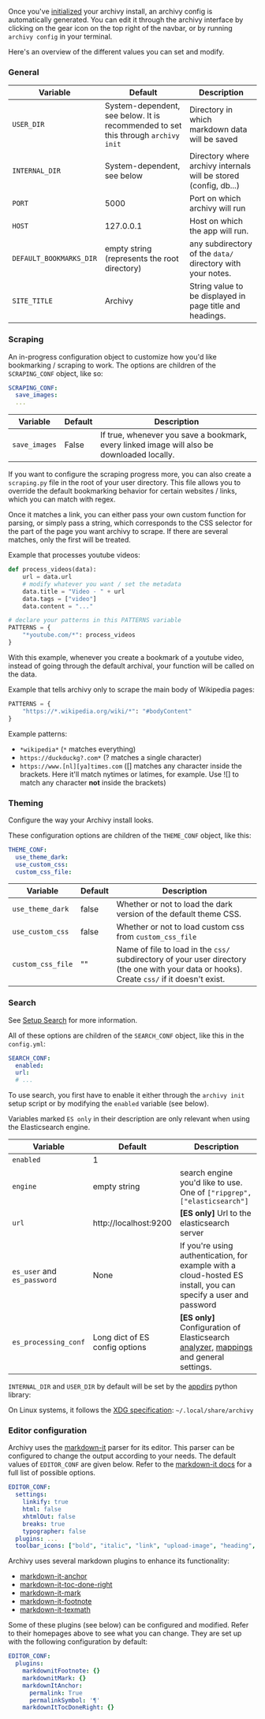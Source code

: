 Once you've [initialized](install.md) your archivy install, an archivy config is automatically generated. You can edit it through the archivy interface by clicking on the gear icon on the top right of the navbar, or by running `archivy config` in your terminal.

Here's an overview of the different values you can set and modify.


### General

| Variable                | Default                     | Description                           |
|-------------------------|-----------------------------|---------------------------------------|
| `USER_DIR`      | System-dependent, see below. It is recommended to set this through `archivy init` | Directory in which markdown data will be saved |
| `INTERNAL_DIR`  | System-dependent, see below | Directory where archivy internals will be stored (config, db...)
| `PORT`          | 5000                        | Port on which archivy will run        |
| `HOST`          | 127.0.0.1                   | Host on which the app will run. |
| `DEFAULT_BOOKMARKS_DIR` | empty string (represents the root directory) | any subdirectory of the `data/` directory with your notes.
| `SITE_TITLE`    | Archivy                     | String value to be displayed in page title and headings. |

### Scraping

An in-progress configuration object to customize how you'd like bookmarking / scraping to work. The options are children of the `SCRAPING_CONF` object, like so:

```yaml
SCRAPING_CONF:
  save_images:
  ...
```

| Variable                | Default                     | Description                           |
|-------------------------|-----------------------------|---------------------------------------|
| `save_images` | False | If true, whenever you save a bookmark, every linked image will also be downloaded locally. |

If you want to configure the scraping progress more, you can also create a `scraping.py` file in the root of your user directory. This file allows you to override the default bookmarking behavior for certain websites / links, which you can match with regex.

Once it matches a link, you can either pass your own custom function for parsing, or simply pass a string, which corresponds to the CSS selector for the part of the page you want archivy to scrape. If there are several matches, only the first will be treated.

Example that processes youtube videos:

```python
def process_videos(data):
	url = data.url
	# modify whatever you want / set the metadata
	data.title = "Video - " + url
	data.tags = ["video"]
	data.content = "..."

# declare your patterns in this PATTERNS variable
PATTERNS = {
	"*youtube.com/*": process_videos
}
```

With this example, whenever you create a bookmark of a youtube video, instead of going through the default archival, your function will be called on the data.


Example that tells archivy only to scrape the main body of Wikipedia pages:

```python
PATTERNS = {
	"https://*.wikipedia.org/wiki/*": "#bodyContent"
}
```

Example patterns:

- `*wikipedia*` (`*` matches everything)
- `https://duckduckg?.com*` (? matches a single character)
- `https://www.[nl][ya]times.com` ([] matches any character inside the brackets. Here it'll match nytimes or latimes, for example. Use ![] to match any character **not** inside the brackets)

### Theming

Configure the way your Archivy install looks.

These configuration options are children of the `THEME_CONF` object, like this:

```yaml
THEME_CONF:
  use_theme_dark:
  use_custom_css:
  custom_css_file:
```

| Variable | Default | Description |
|------|-------|----|
| `use_theme_dark` | false | Whether or not to load the dark version of the default theme CSS. |
| `use_custom_css` | false | Whether or not to load custom css from `custom_css_file` |
| `custom_css_file` | "" | Name of file to load in the `css/` subdirectory of your user directory (the one with your data or hooks). Create `css/` if it doesn't exist. |



### Search

See [Setup Search](setup-search.md) for more information.

All of these options are children of the `SEARCH_CONF` object, like this in the `config.yml`:

```yaml
SEARCH_CONF:
  enabled:
  url:
  # ...
```
To use search, you first have to enable it either through the `archivy init` setup script or by modifying the `enabled` variable (see below).

Variables marked `ES only` in their description are only relevant when using the Elasticsearch engine.

| Variable                | Default                        | Description                           |
|-------------------------|--------------------------------|---------------------------------------|
| `enabled`               | 1                              |                                       |
| `engine`                | empty string                   | search engine you'd like to use. One of `["ripgrep", ["elasticsearch"]`|
| `url`                   | http://localhost:9200          | **[ES only]** Url to the elasticsearch server       |
| `es_user` and `es_password` | None | If you're using authentication, for example with a cloud-hosted ES install, you can specify a user and password |
| `es_processing_conf`           | Long dict of ES config options | **[ES only]** Configuration of Elasticsearch [analyzer](https://www.elastic.co/guide/en/elasticsearch/reference/current/analysis.html), [mappings](https://www.elastic.co/guide/en/elasticsearch/reference/current/mapping.html) and general settings. |


`INTERNAL_DIR` and `USER_DIR` by default will be set by the
[appdirs](https://pypi.org/project/appdirs/) python library:

On Linux systems, it follows the [XDG
specification](https://specifications.freedesktop.org/basedir-spec/basedir-spec-latest.html):
`~/.local/share/archivy`


### Editor configuration
Archivy uses the [markdown-it](https://github.com/markdown-it/markdown-it) parser for its editor. This parser can be configured to change the output according to your needs. The default values of `EDITOR_CONF` are given below. Refer to the [markdown-it docs](https://github.com/markdown-it/markdown-it#init-with-presets-and-options) for a full list of possible options.

```yaml
EDITOR_CONF:
  settings:
    linkify: true
    html: false
    xhtmlOut: false
    breaks: true
    typographer: false
  plugins: ...
  toolbar_icons: ["bold", "italic", "link", "upload-image", "heading", "code", "strikethrough", "quote", "table"] # see https://github.com/Ionaru/easy-markdown-editor#toolbar-icons for more options
```

Archivy uses several markdown plugins to enhance its functionality:

- [markdown-it-anchor](https://github.com/valeriangalliat/markdown-it-anchor)
- [markdown-it-toc-done-right](https://github.com/nagaozen/markdown-it-toc-done-right)
- [markdown-it-mark](https://github.com/markdown-it/markdown-it-mark)
- [markdown-it-footnote](https://github.com/markdown-it/markdown-it-footnote)
- [markdown-it-texmath](https://github.com/goessner/markdown-it-texmath)

Some of these plugins (see below) can be configured and modified. Refer to their homepages above to see what you can change. They are set up with the following configuration by default:

```yaml
EDITOR_CONF:
  plugins:
    markdownitFootnote: {}
    markdownitMark: {}
    markdownItAnchor:
      permalink: True
      permalinkSymbol: '¶'
    markdownItTocDoneRight: {}
```
